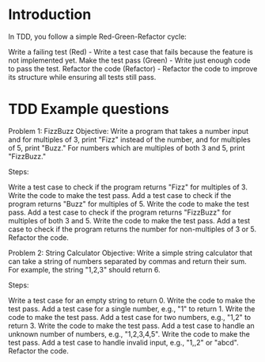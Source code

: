 # Introduction
In TDD, you follow a simple Red-Green-Refactor cycle:

Write a failing test (Red) - Write a test case that fails because the feature is not implemented yet.
Make the test pass (Green) - Write just enough code to pass the test.
Refactor the code (Refactor) - Refactor the code to improve its structure while ensuring all tests still pass.

# TDD Example questions
Problem 1: FizzBuzz
Objective: Write a program that takes a number input and for multiples of 3, print "Fizz" instead of the number, and for multiples of 5, print "Buzz." For numbers which are multiples of both 3 and 5, print "FizzBuzz."

Steps:

Write a test case to check if the program returns "Fizz" for multiples of 3.
Write the code to make the test pass.
Add a test case to check if the program returns "Buzz" for multiples of 5.
Write the code to make the test pass.
Add a test case to check if the program returns "FizzBuzz" for multiples of both 3 and 5.
Write the code to make the test pass.
Add a test case to check if the program returns the number for non-multiples of 3 or 5.
Refactor the code.

Problem 2: String Calculator
Objective: Write a simple string calculator that can take a string of numbers separated by commas and return their sum. For example, the string "1,2,3" should return 6.

Steps:

Write a test case for an empty string to return 0.
Write the code to make the test pass.
Add a test case for a single number, e.g., "1" to return 1.
Write the code to make the test pass.
Add a test case for two numbers, e.g., "1,2" to return 3.
Write the code to make the test pass.
Add a test case to handle an unknown number of numbers, e.g., "1,2,3,4,5".
Write the code to make the test pass.
Add a test case to handle invalid input, e.g., "1,,2" or "abcd".
Refactor the code.

